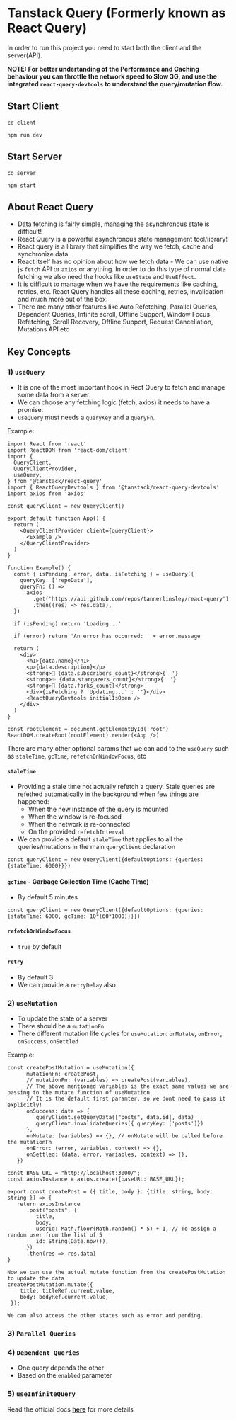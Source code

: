 # Tanstack Query (Formerly known as React Query)

In order to run this project you need to start both the client and the server(API).

<b>NOTE: For better undertanding of the Performance and Caching behaviour you can throttle the network speed to Slow 3G, and use the integrated ```react-query-devtools``` to understand the query/mutation flow.</b>

## Start Client
```cd client```

```npm run dev```

## Start Server
```cd server```

```npm start```

## About React Query
- Data fetching is fairly simple, managing the asynchronous state is difficult!
- React Query is a powerful asynchronous state management tool/library!
- React query is a library that simplifies the way we fetch, cache and synchronize data.
- React itself has no opinion about how we fetch data - We can use native js ```fetch``` API or ```axios``` or anything. In order to do this type of normal data fetching we also need the hooks like ```useState``` and ```UseEffect```.
- It is difficult to manage when we have the requirements like caching, retries, etc. React Query handles all these caching, retries, invalidation and much more out of the box. 
- There are many other features like Auto Refetching, Parallel Queries, Dependent Queries, Infinite scroll, Offline Support, Window Focus Refetching, Scroll Recovery, Offline Support, Request Cancellation, Mutations API etc

## Key Concepts 
### 1) ```useQuery```
- It is one of the most important hook in Rect Query to fetch and manage some data from a server.
- We can choose any fetching logic (fetch, axios) it needs to have a promise.
- ```useQuery``` must needs a ```queryKey``` and a ```queryFn```.

Example:
```
import React from 'react'
import ReactDOM from 'react-dom/client'
import {
  QueryClient,
  QueryClientProvider,
  useQuery,
} from '@tanstack/react-query'
import { ReactQueryDevtools } from '@tanstack/react-query-devtools'
import axios from 'axios'

const queryClient = new QueryClient()

export default function App() {
  return (
    <QueryClientProvider client={queryClient}>
      <Example />
    </QueryClientProvider>
  )
}

function Example() {
  const { isPending, error, data, isFetching } = useQuery({
    queryKey: ['repoData'],
    queryFn: () =>
      axios
        .get('https://api.github.com/repos/tannerlinsley/react-query')
        .then((res) => res.data),
  })

  if (isPending) return 'Loading...'

  if (error) return 'An error has occurred: ' + error.message

  return (
    <div>
      <h1>{data.name}</h1>
      <p>{data.description}</p>
      <strong>👀 {data.subscribers_count}</strong>{' '}
      <strong>✨ {data.stargazers_count}</strong>{' '}
      <strong>🍴 {data.forks_count}</strong>
      <div>{isFetching ? 'Updating...' : ''}</div>
      <ReactQueryDevtools initialIsOpen />
    </div>
  )
}

const rootElement = document.getElementById('root')
ReactDOM.createRoot(rootElement).render(<App />)
```

 There are many other optional params that we can add to the ```useQuery``` such as ```staleTime```, ```gcTime```, ```refetchOnWindowFocus```, etc
 #### ```staleTime```
- Providing a stale time not actually refetch a query. Stale queries are refethed automatically in the background when few things are happened:
    - When the new instance of the query is mounted
    - When the window is re-focused
    - When the network is re-connected
    - On the provided ```refetchInterval```
- We can provide a default ```staleTime``` that applies to all the queries/mutations in the main ```queryClient``` declaration
  
```const queryClient = new QueryClient({defaultOptions: {queries: {stateTime: 6000}}})```

#### ```gcTime``` - Garbage Collection Time (Cache Time)
- By default 5 minutes
  
```const queryClient = new QueryClient({defaultOptions: {queries: {stateTime: 6000, gcTime: 10*(60*1000)}}})```

#### ```refetchOnWindowFocus```
- ```true``` by default

#### ```retry```
- By default 3
- We can provide a ```retryDelay``` also


### 2) ```useMutation```
- To update the state of a server
- There should be a ```mutationFn```
- There different mutation life cycles for ```useMutation```: ```onMutate```, ```onError```, ```onSuccess```, ```onSettled```

Example:
```
const createPostMutation = useMutation({
      mutationFn: createPost,
      // mutationFn: (variables) => createPost(variables),
      // The above mentioned variables is the exact same values we are passing to the mutate function of useMutation
      // It is the default first paramter, so we dont need to pass it explicitly!
      onSuccess: data => {
         queryClient.setQueryData(["posts", data.id], data)
         queryClient.invalidateQueries({ queryKey: ['posts']})
      },
      onMutate: (variables) => {}, // onMutate will be called before the mutationFn
      onError: (error, variables, context) => {},
      onSettled: (data, error, variables, context) => {},
   })

const BASE_URL = "http://localhost:3000/";
const axiosInstance = axios.create({baseURL: BASE_URL});

export const createPost = ({ title, body }: {title: string, body: string }) => {
   return axiosInstance
      .post("posts", {
         title,
         body,
         userId: Math.floor(Math.random() * 5) + 1, // To assign a random user from the list of 5
         id: String(Date.now()),
      })
      .then(res => res.data)
}

Now we can use the actual mutate function from the createPostMutation to update the data
createPostMutation.mutate({
    title: titleRef.current.value,
    body: bodyRef.current.value,
 });

We can also access the other states such as error and pending.
```


### 3) ```Parallel Queries```

### 4) ```Dependent Queries```
- One query depends the other
- Based on the ```enabled``` parameter

### 5) ```useInfiniteQuery```


Read the official docs <a href="https://tanstack.com/query/latest/docs/framework/react/overview" target="_blank"><b>here</b></a> for more details

<!-- <h3>:fire:<a href="https://srk-weatherapp.netlify.app/" target="_blank"><b>Live Demo</b></a>:fire:</h3> -->
